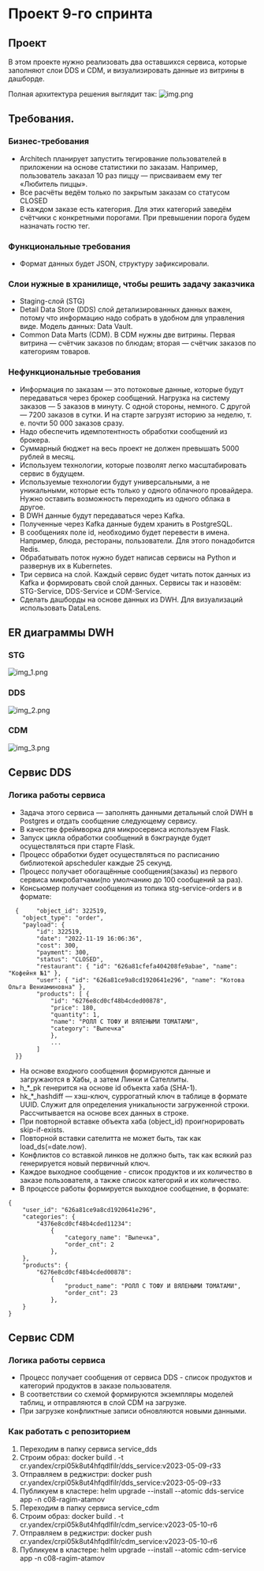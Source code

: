 # Проект 9-го спринта

## Проект

В этом проекте нужно реализовать два оставшихся сервиса, которые заполняют слои DDS и CDM, и визуализировать данные из витрины в дашборде.

Полная архитектура решения выглядит так:
![img.png](images/img.png)

## Требования.
### Бизнес-требования
- Architech планирует запустить тегирование пользователей в приложении на основе статистики по заказам. Например, пользователь заказал 10 раз пиццу — присваиваем ему тег «Любитель пиццы».
- Все расчёты ведём только по закрытым заказам со статусом CLOSED
- В каждом заказе есть категория. Для этих категорий заведём счётчики с конкретными порогами. При превышении порога будем назначать гостю тег.

### Функциональные требования
- Формат данных будет JSON, структуру зафиксировали.

### Слои нужные в хранилище, чтобы решить задачу заказчика
- Staging-слой (STG)
- Detail Data Store (DDS) слой детализированных данных важен, потому что информацию надо собрать в удобном для управления виде. Модель данных: Data Vault.
- Common Data Marts (CDM). В CDM нужны две витрины. Первая витрина — счётчик заказов по блюдам; вторая — счётчик заказов по категориям товаров.

### Нефункциональные требования
- Информация по заказам — это потоковые данные, которые будут передаваться через брокер сообщений. Нагрузка на систему заказов — 5 заказов в минуту. С одной стороны, немного. С другой — 7200 заказов в сутки. И на старте загрузят историю за неделю, т. е. почти 50 000 заказов сразу.
- Надо обеспечить идемпотентность обработки сообщений из брокера.
- Суммарный бюджет на весь проект не должен превышать 5000 рублей в месяц.
- Используем технологии, которые позволят легко масштабировать сервис в будущем.
- Используемые технологии будут универсальными, а не уникальными, которые есть только у одного облачного провайдера. Нужно оставить возможность переходить из одного облака в другое.
- В DWH данные будут передаваться через Kafka.
- Полученные через Kafka данные будем хранить в PostgreSQL.
- В сообщениях поле id, необходимо будет перевести в имена. Например, блюда, рестораны, пользователи. Для этого понадобится Redis.
- Обрабатывать поток нужно будет написав сервисы на Python и развернув их в Kubernetes.
- Три сервиса на слой. Каждый сервис будет читать поток данных из Kafka и формировать свой слой данных. Сервисы так и назовём: STG-Service, DDS-Service и CDM-Service.
- Сделать дашборды на основе данных из DWH. Для визуализаций использовать DataLens.

## ER диаграммы DWH

### STG
![img_1.png](images/img_1.png)

### DDS
![img_2.png](images/img_2.png)

### CDM
![img_3.png](images/img_3.png)

##  Сервис DDS

### Логика работы сервиса
- Задача этого сервиса — заполнять данными детальный слой DWH в Postgres и отдать сообщение следующему сервису. 
- В качестве фреймворка для микросервиса используем Flask.
- Запуск цикла обработки сообщений в бэкграунде будет осуществляться при старте Flask.
- Процесс обработки будет осуществляться по расписанию библиотекой apscheduler каждые 25 секунд.
- Процесс получает обогащённые сообщения(заказы) из первого сервиса микробатчами(по умолчанию до 100 сообщений за раз).
- Консьюмер получает сообщения из топика stg-service-orders и в формате:
```
  { 	"object_id": 322519,
  	"object_type": "order",
  	"payload": {
		"id": 322519,
		"date": "2022-11-19 16:06:36",
  		"cost": 300,
  		"payment": 300,
  		"status": "CLOSED",
		"restaurant": {	"id": "626a81cfefa404208fe9abae", "name": "Кофейня №1" },
		"user": { "id": "626a81ce9a8cd1920641e296", "name": "Котова Ольга Вениаминовна"	},
	  	"products": [ {
	  		"id": "6276e8cd0cf48b4cded00878",
		  	"price": 180,
		  	"quantity": 1,
		  	"name": "РОЛЛ С ТОФУ И ВЯЛЕНЫМИ ТОМАТАМИ",
		  	"category": "Выпечка"
		  	},
		  	...
	 	]
  }}
```
- На основе входного сообщения формируются данные и загружаются в Хабы, а затем Линки и Сателлиты.
- h_*_pk генерится на основе id объекта хаба (SHA-1).
- hk_*_hashdiff — хэш-ключ, суррогатный ключ в таблице в формате UUID. Служит для определения уникальности загруженной строки. Рассчитывается на основе всех данных в строке.
- При повторной вставке объекта хаба (object_id) проигнорировать skip-if-exists.
- Повторной вставки сателитта не может быть, так как load_ds(=date.now).
- Конфликтов со вставкой линков не должно быть, так как всякий раз генерируется новый первичный ключ.
- Каждое выходное сообщение - список продуктов и их количество в заказе пользователя, а также список категорий и их количество.
- В процессе работы формируется выходное сообщение, в формате:
```
{
	"user_id": "626a81ce9a8cd1920641e296",
	"categories": {
		"4376e8cd0cf48b4cded11234": 
			{
				"category_name": "Выпечка",
				"order_cnt": 2 
			},
	},
	"products": {
		"6276e8cd0cf48b4cded00878":
			{
				"product_name": "РОЛЛ С ТОФУ И ВЯЛЕНЫМИ ТОМАТАМИ",
				"order_cnt": 23
			},
	}	
}
```

##  Сервис CDM

### Логика работы сервиса
- Процесс получает сообщения от сервиса DDS - список продуктов и категорий продуктов в заказе пользователя.
- В соответствии со схемой формируются экземпляры моделей таблиц, и отправляются в слой CDM на загрузке.
- При загрузке конфликтные записи обновляются новыми данными.


### Как работать с репозиторием
1. Переходим в папку сервиса service_dds
2. Строим образ: docker build . -t cr.yandex/crpi05k8ut4hfqdlfilr/dds_service:v2023-05-09-r33
3. Отправляем в реджистри: docker push cr.yandex/crpi05k8ut4hfqdlfilr/dds_service:v2023-05-09-r33
4. Публикуем в кластере: helm upgrade --install --atomic dds-service app -n c08-ragim-atamov
5. Переходим в папку сервиса service_cdm
6. Строим образ: docker build . -t cr.yandex/crpi05k8ut4hfqdlfilr/cdm_service:v2023-05-10-r6
7. Отправляем в реджистри: docker push cr.yandex/crpi05k8ut4hfqdlfilr/cdm_service:v2023-05-10-r6
8. Публикуем в кластере: helm upgrade --install --atomic cdm-service app -n c08-ragim-atamov 